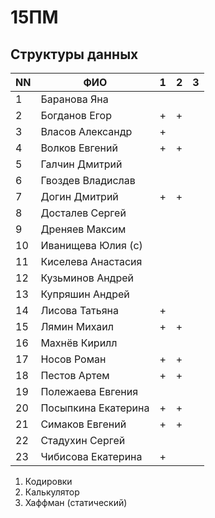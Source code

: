 # 15ПМ
## Структуры данных

| NN  | ФИО                   | 1   | 2   | 3   |
| --- | --------------------- | --- | --- | --- |
| 1   | Баранова Яна          |     |     |     |
| 2   | Богданов Егор         | +   | +   |     |
| 3   | Власов Александр      | +   |     |     |
| 4   | Волков Евгений        | +   | +   |     |
| 5   | Галчин Дмитрий        |     |     |     |
| 6   | Гвоздев Владислав     |     |     |     |
| 7   | Догин Дмитрий         | +   | +   |     |
| 8   | Досталев Сергей       |     |     |     |
| 9   | Дреняев Максим        |     |     |     |
| 10  | Иванищева Юлия (с)    |     |     |     |
| 11  | Киселева Анастасия    |     |     |     |
| 12  | Кузьминов Андрей      |     |     |     |
| 13  | Купряшин Андрей       |     |     |     |
| 14  | Лисова Татьяна        | +   |     |     |
| 15  | Лямин Михаил          | +   | +   |     |
| 16  | Махнёв Кирилл         |     |     |     |
| 17  | Носов Роман           | +   | +   |     |
| 18  | Пестов Артем          | +   | +   |     |
| 19  | Полежаева Евгения     |     |     |     |
| 20  | Посыпкина Екатерина   | +   | +   |     |
| 21  | Симаков Евгений       | +   | +   |     |
| 22  | Стадухин Сергей       |     |     |     |
| 23  | Чибисова Екатерина    | +   |     |     |

1. Кодировки
2. Калькулятор
3. Хаффман (статический)
